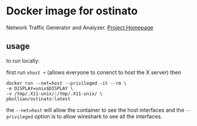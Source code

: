 # Docker image for ostinato

Network Traffic Generator and Analyzer. [Project Homepage](http://ostinato.org)

## usage

to run locally:

first run `xhost +` (allows everyone to conenct to host the X server) then

```
docker run --net=host --privileged -it --rm \
-e DISPLAY=unix$DISPLAY \
-v /tmp/.X11-unix/:/tmp/.X11-unix/ \
pbullian/ostinato:latest  
```

the `--net=host` will allow the container to see the host interfaces and the `--privileged` option is to allow wireshark to see all the interfaces.
